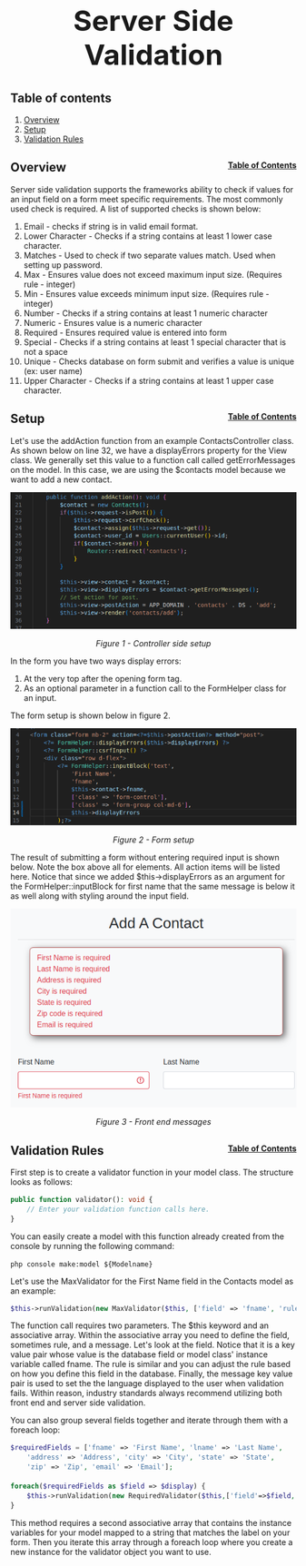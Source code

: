 <h1 style="font-size: 50px; text-align: center;">Server Side Validation</h1>

## Table of contents
1. [Overview](#overview)
2. [Setup](#setup)
3. [Validation Rules](#validation-rules)

## Overview <span style="float: right; font-size: 14px;">[Table of Contents](#table-of-contents)</span>
Server side validation supports the frameworks ability to check if values for an input field on a form meet specific requirements. The most commonly used check is required. A list of supported checks is shown below:
1. Email - checks if string is in valid email format.
2. Lower Character - Checks if a string contains at least 1 lower case character.
3. Matches - Used to check if two separate values match. Used when setting up password.
4. Max - Ensures value does not exceed maximum input size. (Requires rule - integer)
5. Min - Ensures value exceeds minimum input size. (Requires rule - integer)
6. Number - Checks if a string contains at least 1 numeric character
7. Numeric - Ensures value is a numeric character
8. Required - Ensures required value is entered into form
9. Special - Checks if a string contains at least 1 special character that is not a space
10. Unique - Checks database on form submit and verifies a value is unique (ex: user name)
11. Upper Character - Checks if a string contains at least 1 upper case character.

## Setup <span style="float: right; font-size: 14px;">[Table of Contents](#table-of-contents)</span>
Let's use the addAction function from an example ContactsController class. As shown below on line 32, we have a displayErrors property for the View class. We generally set this value to a function call called getErrorMessages on the model. In this case, we are using the $contacts model because we want to add a new contact.

<div style="text-align: center;">
  <img src="assets/add-action.png" alt="Controller side setup">
  <p style="font-style: italic;">Figure 1 - Controller side setup</p>
</div>

In the form you have two ways display errors:
1. At the very top after the opening form tag.
2. As an optional parameter in a function call to the FormHelper class for an input.

The form setup is shown below in figure 2.

<div style="text-align: center;">
  <img src="assets/display-errors-form.png" alt="From setup">
  <p style="font-style: italic;">Figure 2 - Form setup</p>
</div>

The result of submitting a form without entering required input is shown below. Note the box above all for elements. All action items will be listed here. Notice that since we added $this->displayErrors as an argument for the FormHelper::inputBlock for first name that the same message is below it as well along with styling around the input field.

<div style="text-align: center;">
  <img src="assets/display-errors-example.png" alt="Front end messages">
  <p style="font-style: italic;">Figure 3 - Front end messages</p>
</div>

## Validation Rules <span style="float: right; font-size: 14px;">[Table of Contents](#table-of-contents)</span>
First step is to create a validator function in your model class. The structure looks as follows:

```php
public function validator(): void {
    // Enter your validation function calls here.
}
```

You can easily create a model with this function already created from the console by running the following command:

```php console make:model ${Modelname}```

Let's use the MaxValidator for the First Name field in the Contacts model as an example:

```php
$this->runValidation(new MaxValidator($this, ['field' => 'fname', 'rule' => 150, 'message' => 'First name must be less than 150 characters.']));
```

The function call requires two parameters. The $this keyword and an associative array. Within the associative array you need to define the field, sometimes rule, and a message. Let's look at the field. Notice that it is a key value pair whose value is the database field or model class' instance variable called fname. The rule is similar and you can adjust the rule based on how you define this field in the database. Finally, the message key value pair is used to set the the language displayed to the user when validation fails. Within reason, industry standards always recommend utilizing both front end and server side validation.

You can also group several fields together and iterate through them with a foreach loop:

```php
$requiredFields = ['fname' => 'First Name', 'lname' => 'Last Name', 
    'address' => 'Address', 'city' => 'City', 'state' => 'State', 
    'zip' => 'Zip', 'email' => 'Email'];

foreach($requiredFields as $field => $display) {
    $this->runValidation(new RequiredValidator($this,['field'=>$field,'message'=>$display." is required."]));
}
```

This method requires a second associative array that contains the instance variables for your model mapped to a string that matches the label on your form. Then you iterate this array through a foreach loop where you create a new instance for the validator object you want to use.